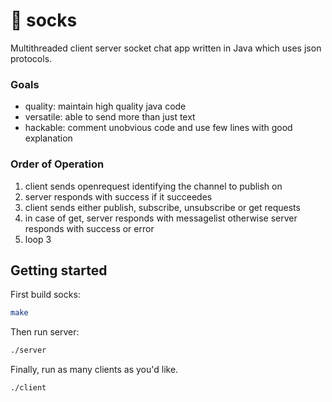# 🧦 socks
Multithreaded client server socket chat app written in Java which uses json protocols.

### Goals
- quality: maintain high quality java code
- versatile: able to send more than just text
- hackable: comment unobvious code and use few lines with good explanation

### Order of Operation
1. client sends openrequest identifying the channel to publish on
2. server responds with success if it succeedes
3. client sends either publish, subscribe, unsubscribe or get requests
4. in case of get, server responds with messagelist otherwise server responds with success or error
5. loop 3

## Getting started
First build socks:
```sh
make
```

Then run server:
```sh
./server
```

Finally, run as many clients as you'd like.
```sh
./client
```
